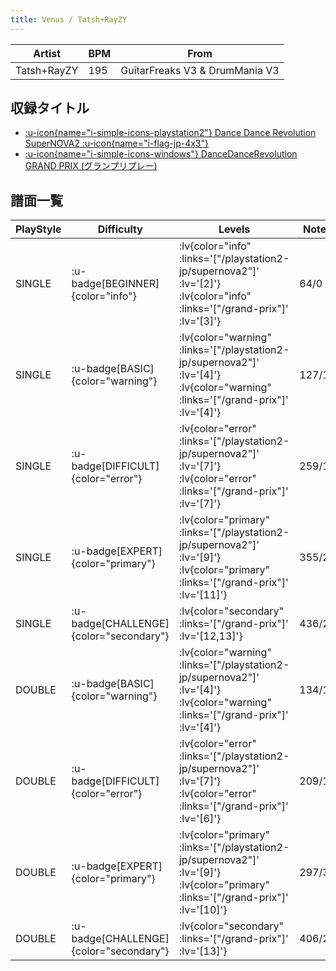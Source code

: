 ```yaml
---
title: Venus / Tatsh+RayZY
---
```


|Artist|BPM|From|
|------|---|----|
|Tatsh+RayZY|195|GuitarFreaks V3 & DrumMania V3|

## 収録タイトル

- [ :u-icon{name="i-simple-icons-playstation2"} Dance Dance Revolution SuperNOVA2 :u-icon{name="i-flag-jp-4x3"} ](/playstation2-jp/supernova2)
- [ :u-icon{name="i-simple-icons-windows"} DanceDanceRevolution GRAND PRIX (グランプリプレー)](/grand-prix)

## 譜面一覧

|PlayStyle|Difficulty|Levels|Notes|Movie|
|---------|----------|------|-----|-----|
|SINGLE| :u-badge[BEGINNER]{color="info"} | :lv{color="info" :links='["/playstation2-jp/supernova2"]' :lv='[2]'}  :lv{color="info" :links='["/grand-prix"]' :lv='[3]'} |64/0||
|SINGLE| :u-badge[BASIC]{color="warning"} | :lv{color="warning" :links='["/playstation2-jp/supernova2"]' :lv='[4]'}  :lv{color="warning" :links='["/grand-prix"]' :lv='[4]'} |127/14||
|SINGLE| :u-badge[DIFFICULT]{color="error"} | :lv{color="error" :links='["/playstation2-jp/supernova2"]' :lv='[7]'}  :lv{color="error" :links='["/grand-prix"]' :lv='[7]'} |259/10||
|SINGLE| :u-badge[EXPERT]{color="primary"} | :lv{color="primary" :links='["/playstation2-jp/supernova2"]' :lv='[9]'}  :lv{color="primary" :links='["/grand-prix"]' :lv='[11]'} |355/22||
|SINGLE| :u-badge[CHALLENGE]{color="secondary"} | :lv{color="secondary" :links='["/grand-prix"]' :lv='[12,13]'} |436/20||
|DOUBLE| :u-badge[BASIC]{color="warning"} | :lv{color="warning" :links='["/playstation2-jp/supernova2"]' :lv='[4]'}  :lv{color="warning" :links='["/grand-prix"]' :lv='[4]'} |134/11||
|DOUBLE| :u-badge[DIFFICULT]{color="error"} | :lv{color="error" :links='["/playstation2-jp/supernova2"]' :lv='[7]'}  :lv{color="error" :links='["/grand-prix"]' :lv='[6]'} |209/13||
|DOUBLE| :u-badge[EXPERT]{color="primary"} | :lv{color="primary" :links='["/playstation2-jp/supernova2"]' :lv='[9]'}  :lv{color="primary" :links='["/grand-prix"]' :lv='[10]'} |297/30||
|DOUBLE| :u-badge[CHALLENGE]{color="secondary"} | :lv{color="secondary" :links='["/grand-prix"]' :lv='[13]'} |406/20||
